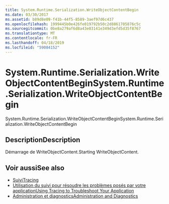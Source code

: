 ```yaml
---
title: System.Runtime.Serialization.WriteObjectContentBegin
ms.date: 03/30/2017
ms.assetid: b89d8e09-f41b-44f5-8589-3aef97d6c437
ms.openlocfilehash: 1999445b0e426fe019792b50c2d8861705876c5c
ms.sourcegitcommit: 0be8a279af6d8a43e03141e349d3efd5d35f8767
ms.translationtype: MT
ms.contentlocale: fr-FR
ms.lasthandoff: 04/18/2019
ms.locfileid: "59084152"
---
```

# <a name="systemruntimeserializationwriteobjectcontentbegin"></a><span data-ttu-id="c823c-102">System.Runtime.Serialization.WriteObjectContentBegin</span><span class="sxs-lookup"><span data-stu-id="c823c-102">System.Runtime.Serialization.WriteObjectContentBegin</span></span>
<span data-ttu-id="c823c-103">System.Runtime.Serialization.WriteObjectContentBegin</span><span class="sxs-lookup"><span data-stu-id="c823c-103">System.Runtime.Serialization.WriteObjectContentBegin</span></span>  
  
## <a name="description"></a><span data-ttu-id="c823c-104">Description</span><span class="sxs-lookup"><span data-stu-id="c823c-104">Description</span></span>  
 <span data-ttu-id="c823c-105">Démarrage de WriteObjectContent.</span><span class="sxs-lookup"><span data-stu-id="c823c-105">Starting WriteObjectContent.</span></span>  
  
## <a name="see-also"></a><span data-ttu-id="c823c-106">Voir aussi</span><span class="sxs-lookup"><span data-stu-id="c823c-106">See also</span></span>

- [<span data-ttu-id="c823c-107">Suivi</span><span class="sxs-lookup"><span data-stu-id="c823c-107">Tracing</span></span>](../../../../../docs/framework/wcf/diagnostics/tracing/index.md)
- [<span data-ttu-id="c823c-108">Utilisation du suivi pour résoudre les problèmes posés par votre application</span><span class="sxs-lookup"><span data-stu-id="c823c-108">Using Tracing to Troubleshoot Your Application</span></span>](../../../../../docs/framework/wcf/diagnostics/tracing/using-tracing-to-troubleshoot-your-application.md)
- [<span data-ttu-id="c823c-109">Administration et diagnostics</span><span class="sxs-lookup"><span data-stu-id="c823c-109">Administration and Diagnostics</span></span>](../../../../../docs/framework/wcf/diagnostics/index.md)
